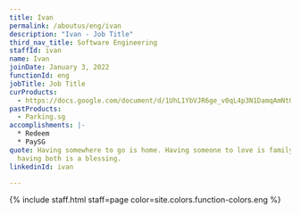 ```yaml
---
title: Ivan
permalink: /aboutus/eng/ivan
description: "Ivan - Job Title"
third_nav_title: Software Engineering
staffId: ivan
name: Ivan
joinDate: January 3, 2022
functionId: eng
jobTitle: Job Title
curProducts:
  - https://docs.google.com/document/d/1UhL1YbVJR6ge_v0qL4p3N1DamqAmNtOlgxGZchGWQSs/edit
pastProducts:
  - Parking.sg
accomplishments: |-
  * Redeem
  * PaySG
quote: Having somewhere to go is home. Having someone to love is family. And
  having both is a blessing.
linkedinId: ivan

---
```


{% include staff.html staff=page color=site.colors.function-colors.eng %}
